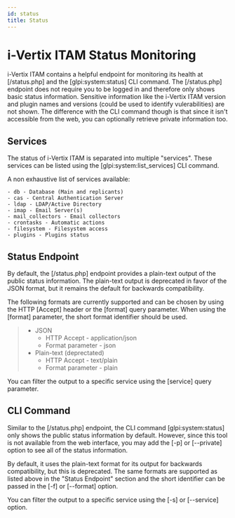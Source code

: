 ```yaml
---
id: status
title: Status
---
```


# i-Vertix ITAM Status Monitoring

i-Vertix ITAM contains a helpful endpoint for monitoring its health at
[/status.php] and the [glpi:system:status] CLI
command. The [/status.php] endpoint does not require you to
be logged in and therefore only shows basic status information.
Sensitive information like the i-Vertix ITAM version and plugin names and
versions (could be used to identify vulerabilities) are not shown. The
difference with the CLI command though is that since it isn't
accessible from the web, you can optionally retrieve private information
too.

## Services

The status of i-Vertix ITAM is separated into multiple "services". These
services can be listed using the [glpi:system:list_services]
CLI command.

A non exhaustive list of services available:

    - db - Database (Main and replicants)
    - cas - Central Authentication Server
    - ldap - LDAP/Active Directory
    - imap - Email Server(s)
    - mail_collectors - Email collectors
    - crontasks - Automatic actions
    - filesystem - Filesystem access
    - plugins - Plugins status

## Status Endpoint

By default, the [/status.php] endpoint provides a plain-text
output of the public status information. The plain-text output is
deprecated in favor of the JSON format, but it remains the default for
backwards compatibility.

The following formats are currently supported and can be chosen by using
the HTTP [Accept] header or the [format] query
parameter. When using the [format] parameter, the short
format identifier should be used.

> - JSON
>   - HTTP Accept - application/json
>   - Format parameter - json
> - Plain-text (deprectated)
>   - HTTP Accept - text/plain
>   - Format parameter - plain

You can filter the output to a specific service using the
[service] query parameter.

## CLI Command

Similar to the [/status.php] endpoint, the CLI command
[glpi:system:status] only shows the public status
information by default. However, since this tool is not available from
the web interface, you may add the [-p] or
[\--private] option to see all of the status information.

By default, it uses the plain-text format for its output for backwards
compatibility, but this is deprecated. The same formats are supported as
listed above in the "Status Endpoint" section and the short identifier
can be passed in the [-f] or [\--format] option.

You can filter the output to a specific service using the
[-s] or [\--service] option.
